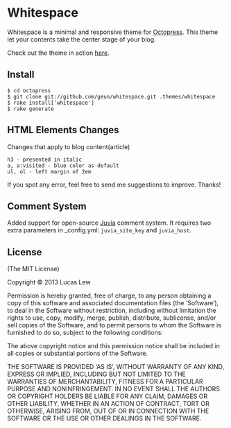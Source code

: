 Whitespace
==========
Whitespace is a minimal and responsive theme for [Octopress](http://octopress.org). This theme let your contents take the center stage of your blog.

Check out the theme in action [here](http://lucaslew.com).


Install
-------
    $ cd octopress
    $ git clone git://github.com/geun/whitespace.git .themes/whitespace
    $ rake install['whitespace']
    $ rake generate


HTML Elements Changes
---------------------
Changes that apply to blog content(article)

	h3 - presented in italic
	a, a:visited - blue color as default
	ul, ol - left margin of 2em

If you spot any error, feel free to send me suggestions to improve. Thanks!


Comment System
--------------
Added support for open-source [Juvia](https://github.com/phusion/juvia) comment system. It requires two extra parameters in _config.yml: `juvia_site_key` and `juvia_host`.


License
-------
(The MIT License)

Copyright © 2013 Lucas Lew

Permission is hereby granted, free of charge, to any person obtaining a copy of this software and associated documentation files (the ‘Software’), to deal in the Software without restriction, including without limitation the rights to use, copy, modify, merge, publish, distribute, sublicense, and/or sell copies of the Software, and to permit persons to whom the Software is furnished to do so, subject to the following conditions:

The above copyright notice and this permission notice shall be included in all copies or substantial portions of the Software.

THE SOFTWARE IS PROVIDED ‘AS IS’, WITHOUT WARRANTY OF ANY KIND, EXPRESS OR IMPLIED, INCLUDING BUT NOT LIMITED TO THE WARRANTIES OF MERCHANTABILITY, FITNESS FOR A PARTICULAR PURPOSE AND NONINFRINGEMENT. IN NO EVENT SHALL THE AUTHORS OR COPYRIGHT HOLDERS BE LIABLE FOR ANY CLAIM, DAMAGES OR OTHER LIABILITY, WHETHER IN AN ACTION OF CONTRACT, TORT OR OTHERWISE, ARISING FROM, OUT OF OR IN CONNECTION WITH THE SOFTWARE OR THE USE OR OTHER DEALINGS IN THE SOFTWARE.


